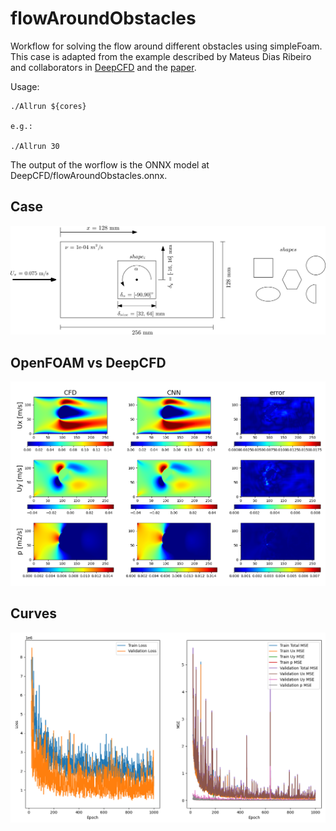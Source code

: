 # flowAroundObstacles

Workflow for solving the flow around different obstacles using simpleFoam. This case
is adapted from the example described by Mateus Dias Ribeiro and collaborators in
[DeepCFD](https://github.com/mdribeiro/DeepCFD) and the [paper](https://arxiv.org/abs/2004.08826).

Usage:

```
./Allrun ${cores}

e.g.:

./Allrun 30
```

The output of the worflow is the ONNX model at DeepCFD/flowAroundObstacles.onnx.

## Case

![Scheme](imgs/scheme.png)

## OpenFOAM vs DeepCFD

![Data](imgs/data.png)

## Curves

![Curves](imgs/curves.png)
